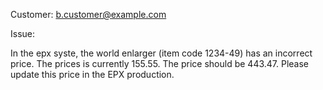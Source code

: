 Customer: b.customer@example.com

Issue:

In the epx syste, the world enlarger (item code 1234-49) has an incorrect price. The prices is currently 155.55. The price should be 443.47. Please update this price in the EPX production.